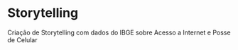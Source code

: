 # Storytelling
Criação de Storytelling com dados do IBGE sobre Acesso a Internet e Posse de Celular
